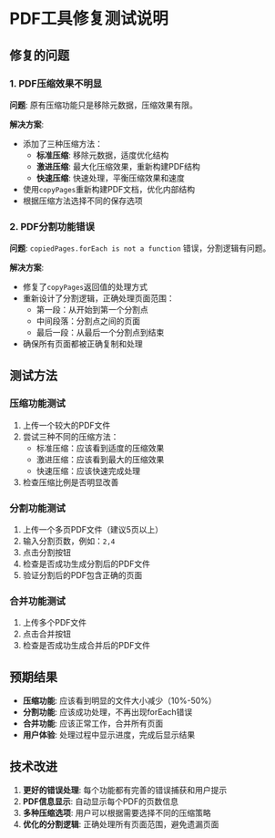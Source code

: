 # PDF工具修复测试说明

## 修复的问题

### 1. PDF压缩效果不明显
**问题**: 原有压缩功能只是移除元数据，压缩效果有限。

**解决方案**:
- 添加了三种压缩方法：
  - **标准压缩**: 移除元数据，适度优化结构
  - **激进压缩**: 最大化压缩效果，重新构建PDF结构
  - **快速压缩**: 快速处理，平衡压缩效果和速度
- 使用`copyPages`重新构建PDF文档，优化内部结构
- 根据压缩方法选择不同的保存选项

### 2. PDF分割功能错误
**问题**: `copiedPages.forEach is not a function` 错误，分割逻辑有问题。

**解决方案**:
- 修复了`copyPages`返回值的处理方式
- 重新设计了分割逻辑，正确处理页面范围：
  - 第一段：从开始到第一个分割点
  - 中间段落：分割点之间的页面
  - 最后一段：从最后一个分割点到结束
- 确保所有页面都被正确复制和处理

## 测试方法

### 压缩功能测试
1. 上传一个较大的PDF文件
2. 尝试三种不同的压缩方法：
   - 标准压缩：应该看到适度的压缩效果
   - 激进压缩：应该看到最大的压缩效果
   - 快速压缩：应该快速完成处理
3. 检查压缩比例是否明显改善

### 分割功能测试
1. 上传一个多页PDF文件（建议5页以上）
2. 输入分割页数，例如：`2,4`
3. 点击分割按钮
4. 检查是否成功生成分割后的PDF文件
5. 验证分割后的PDF包含正确的页面

### 合并功能测试
1. 上传多个PDF文件
2. 点击合并按钮
3. 检查是否成功生成合并后的PDF文件

## 预期结果

- **压缩功能**: 应该看到明显的文件大小减少（10%-50%）
- **分割功能**: 应该成功处理，不再出现forEach错误
- **合并功能**: 应该正常工作，合并所有页面
- **用户体验**: 处理过程中显示进度，完成后显示结果

## 技术改进

1. **更好的错误处理**: 每个功能都有完善的错误捕获和用户提示
2. **PDF信息显示**: 自动显示每个PDF的页数信息
3. **多种压缩选项**: 用户可以根据需要选择不同的压缩策略
4. **优化的分割逻辑**: 正确处理所有页面范围，避免遗漏页面
